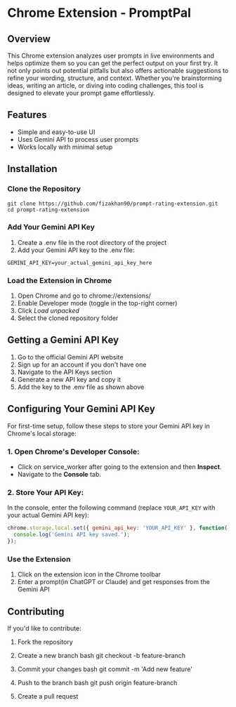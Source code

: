 # Chrome Extension - PromptPal

## Overview
This Chrome extension analyzes user prompts in live environments and helps optimize them so you can get the perfect output on your first try. It not only points out potential pitfalls but also offers actionable suggestions to refine your wording, structure, and context. Whether you're brainstorming ideas, writing an article, or diving into coding challenges, this tool is designed to elevate your prompt game effortlessly.

## Features
- Simple and easy-to-use UI
- Uses Gemini API to process user prompts
- Works locally with minimal setup

## Installation

### Clone the Repository
```
git clone https://github.com/fizakhan90/prompt-rating-extension.git
cd prompt-rating-extension
```

### Add Your Gemini API Key
1. Create a .env file in the root directory of the project
2. Add your Gemini API key to the .env file:
```
GEMINI_API_KEY=your_actual_gemini_api_key_here
```

### Load the Extension in Chrome
1. Open Chrome and go to chrome://extensions/
2. Enable Developer mode (toggle in the top-right corner)
3. Click *Load unpacked*
4. Select the cloned repository folder

## Getting a Gemini API Key
1. Go to the official Gemini API website
2. Sign up for an account if you don't have one
3. Navigate to the API Keys section
4. Generate a new API key and copy it
5. Add the key to the .env file as shown above

## Configuring Your Gemini API Key

For first-time setup, follow these steps to store your Gemini API key in Chrome's local storage:

### 1. Open Chrome's Developer Console:
- Click on service_worker after going to the extension and then **Inspect**.
- Navigate to the **Console** tab.

### 2. Store Your API Key:
In the console, enter the following command (replace `YOUR_API_KEY` with your actual Gemini API key):

```javascript
chrome.storage.local.set({ gemini_api_key: 'YOUR_API_KEY' }, function() {
  console.log('Gemini API key saved.');
});

```

### Use the Extension
1. Click on the extension icon in the Chrome toolbar
2. Enter a prompt(in ChatGPT or Claude) and get responses from the Gemini API

## Contributing
If you'd like to contribute:
1. Fork the repository
2. Create a new branch
   bash
   git checkout -b feature-branch
   
3. Commit your changes
   bash
   git commit -m 'Add new feature'
   
4. Push to the branch
   bash
   git push origin feature-branch
   
5. Create a pull request
